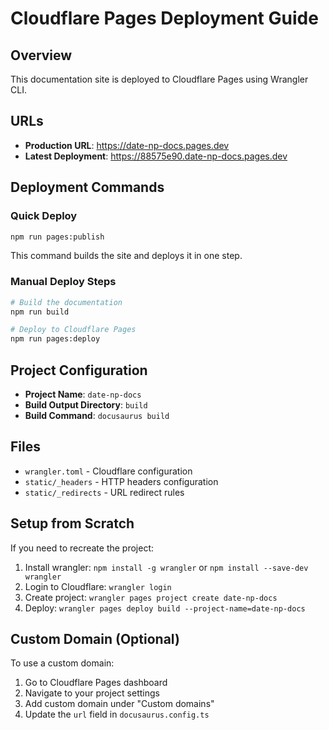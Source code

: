 # Cloudflare Pages Deployment Guide

## Overview
This documentation site is deployed to Cloudflare Pages using Wrangler CLI.

## URLs
- **Production URL**: https://date-np-docs.pages.dev
- **Latest Deployment**: https://88575e90.date-np-docs.pages.dev

## Deployment Commands

### Quick Deploy
```bash
npm run pages:publish
```
This command builds the site and deploys it in one step.

### Manual Deploy Steps
```bash
# Build the documentation
npm run build

# Deploy to Cloudflare Pages
npm run pages:deploy
```

## Project Configuration
- **Project Name**: `date-np-docs`
- **Build Output Directory**: `build`
- **Build Command**: `docusaurus build`

## Files
- `wrangler.toml` - Cloudflare configuration
- `static/_headers` - HTTP headers configuration
- `static/_redirects` - URL redirect rules

## Setup from Scratch
If you need to recreate the project:

1. Install wrangler: `npm install -g wrangler` or `npm install --save-dev wrangler`
2. Login to Cloudflare: `wrangler login`
3. Create project: `wrangler pages project create date-np-docs`
4. Deploy: `wrangler pages deploy build --project-name=date-np-docs`

## Custom Domain (Optional)
To use a custom domain:
1. Go to Cloudflare Pages dashboard
2. Navigate to your project settings
3. Add custom domain under "Custom domains"
4. Update the `url` field in `docusaurus.config.ts`
